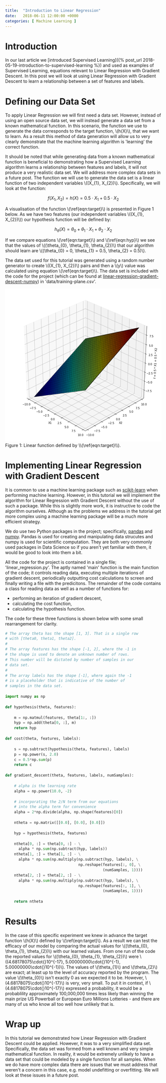```yaml
---
title:  "Introduction to Linear Regression"
date:   2018-06-11 12:00:00 +0000
categories: [ Machine Learning ]
---
```


# Introduction

In our last article we [introduced Supervised Learning]({% post_url 2018-05-19-introduction-to-supervised-learning %}) and used as examples of Supervised Learning, equations relevant to Linear Regression with Gradient Descent. In this post we will look at using Linear Regression with Gradient Descent to learn a relationship between a set of features and labels. 


# Defining our Data Set

To apply Linear Regression we will first need a data set. However, instead of using an open source data set, we will instead generate a data set from a known mathematical function. In this scenario, the function we use to generate the data corresponds to the target function, \\(h(X)\\), that we want to learn. As a result this method of data generation will allow us to very clearly demonstrate that the machine learning algorithm is 'learning' the correct function.

It should be noted that while generating data from a known mathematical function is beneficial to demonstrating how a Supervised Learning algorithm learns a relationship between features and labels, it will not produce a very realistic data set. We will address more complex data sets in a future post.
The function we will use to generate the data set is a linear function of two independent variables \\((X\_{1}, X\_{2})\\). Specifically, we will look at the function:

$$
\begin{equation}
f(X_{1}, X_{2}) = h(X) = 0.5 \cdot X_{1} + 0.5 \cdot X_{2}\label{eqn:target}\tag{1}
\end{equation}
$$

A visualisation of the function \\(\ref{eqn:target}\\) is presented in Figure 1 below. As we have two features (our independent variables \\((X\_{1}, X\_{2})\\)) our hypothesis function will be defined by:

$$
\begin{equation}
h_{\theta}(X) = \theta_{0} + \theta_{1} \cdot{} X_{1} + \theta_{2} \cdot{} X_{2}\label{eqn:hyp}\tag{2}
\end{equation}
$$

If we compare equations \\(\ref{eqn:target}\\) and \\(\ref{eqn:hyp}\\) we see that the values of \\((\theta\_{0}, \theta\_{1}, \theta\_{2})\\) that our algorithm should learn are \\((\theta\_{0} = 0, \theta\_{1} = 0.5, \theta\_{2} = 0.5)\\).

The data set used for this tutorial was generated using a random number generator to create \\((X\_{1}, X\_{2})\\) pairs and then a \\(y\\) value was calculated using equation \\(\ref{eqn:target}\\). The data set is included with the code for the project (which can be found at [linear-regression-gradient-descent-numpy](https://github.com/ianharris/linear-regression-gradient-descent-numpy)) in 'data/training-plane.csv'.

<img src='/assets/linear-function.png'/>
<br/>
Figure 1: Linear function defined by \\(\ref{eqn:target}\\).

# Implementing Linear Regression with Gradient Descent

It is common to use a machine learning package such as [scikit-learn](http://scikit-learn.org/stable/index.html) when performing machine learning. However, in this tutorial we will implement the algorithm for Linear Regression with Gradient Descent without the use of such a package. While this is slightly more work, it is instructive to code the algorithm ourselves. Although as the problems we address in the tutorial get more complex using a machine learning package will be a much more efficient strategy.

We do use two Python packages in the project; specifically, [pandas](https://pandas.pydata.org/) and [numpy](http://www.numpy.org/). Pandas is used for creating and manipulating data strucutes and numpy is used for scientific computation. They are both very commonly used packages in Data Science so if you aren't yet familiar with them, it would be good to look into them a bit.

All the code for the project is contained in a single file; 'linear\_regression.py'. The aptly named 'main' function is the main function of the code; it controls reading data, executing multiple iterations of gradient descent, periodically outputting cost calculations to screen and finally writing a file with the predicitons. The remainder of the code contains a class for reading data as well as a number of functions for:

* performing an iteration of gradient descent,
* calculating the cost function,
* calculating the hypothesis function.

The code for these three functions is shown below with some small rearrangement for clarity.

```python
# The array theta has the shape [1, 3]. That is a single row 
# with [theta0, theta1, theta2].
# 
# The array features has the shape [-1, 2], where the -1 in 
# the shape is used to denote an unknown number of rows. 
# This number will be dictated by number of samples in our 
# data set.
#
# The array labels has the shape [-1], where again the -1 
# is a placeholder that is indicative of the number of 
# samples in the data set.

import numpy as np

def hypothesis(theta, features):

    m = np.matmul(features, theta[1:, :])
    hyp = np.add(theta[0, :], m)
    return hyp

def cost(theta, features, labels):

    s = np.subtract(hypothesis(theta, features), labels)
    p = np.power(s, 2.0)
    c = 0.5*np.sum(p)
    return c

def gradient_descent(theta, features, labels, numSamples):

    # alpha is the learning rate
    alpha = np.power(10.0, -2)

    # incorporating the 2/N term from our equations 
    # into the alpha term for convenience
    alpha = 2*np.divide(alpha, np.shape(features)[0])

    ntheta = np.matrix([[0.0], [0.0], [0.0]])

    hyp = hypothesis(theta, features)

    ntheta[0, :] = theta[0, :] - \
      alpha * np.sum(np.subtract(hyp, labels))
    ntheta[1, :] = theta[1, :] - \
      alpha * np.sum(np.multiply(np.subtract(hyp, labels), \
                                 np.reshape(features[:, 0], \
                                            (numSamples, 1))))
    ntheta[2, :] = theta[2, :] - \
      alpha * np.sum(np.multiply(np.subtract(hyp, labels), \
                                 np.reshape(features[:, 1], \
                                            (numSamples, 1))))

    return ntheta
```

# Results

In the case of this specific experiment we knew in advance the target function \\(h(X)\\) defined by \\(\ref{eqn:target}\\). As a result we can test the efficacy of our model by comparing the actual values for \\((\theta\_{0}, \theta\_{1}, \theta\_{2})\\) with our learned values. From one run of the code the reported values for \\((\theta\_{0}, \theta\_{1}, \theta\_{2})\\) were \\((4.68178075\cdot{}10^{-17}, 5.00000000\cdot{}10^{-1}, 5.00000000\cdot{}10^{-1})\\). The values of \\(\theta\_{1}\\) and \\(\theta\_{2}\\) are exact; at least up to the level of accuracy reported by the program. The value \\(\theta\_{0}\\) isn't exactly 0 as we expected it to be. However, \\(4.68178075\cdot{}10^{-17}\\) is very, very small. To put it in context, if \\(4.68178075\cdot{}10^{-17}\\) expressed a probability, it would be a probablility approximately 100,000,000 times less likely than winning the main prize US Powerball or European Euro Millions Lotteries - and there are many of us who know all too well how unlikely that is.

# Wrap up

In this tutorial we demonstrated how Linear Regression with Gradient Descent could be applied. However, it was to a very simplified data set. Specifically, the data set was formed from a well known and very simple mathematical function. In reality, it would be extremely unlikely to have a data set that could be modeled by a single function for all samples. When we do have more complex data there are issues that we must address that weren't a concern in this case, e.g. model undefitting or overfitting. We will look at these issues in a future post.


